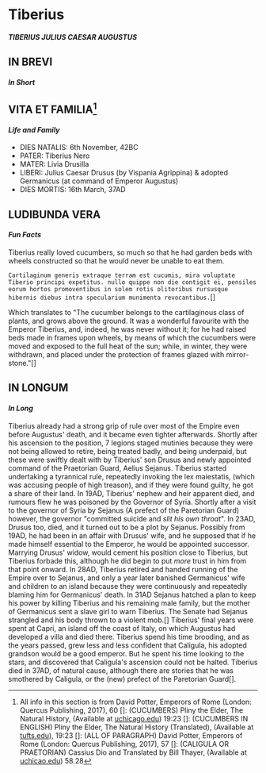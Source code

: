 # **Tiberius**
#### *TIBERIUS JULIUS CAESAR AUGUSTUS*

## IN BREVI
#### *In Short*

## VITA ET FAMILIA[^1]
#### *Life and Family*
- DIES NATALIS: 6th November, 42BC
- PATER: Tiberius Nero
- MATER: Livia Drusilla
- LIBERI: Julius Caesar Drusus (by Vispania Agrippina) & adopted Germanicus (at command of Emperor Augustus)
- DIES MORTIS: 16th March, 37AD

## LUDIBUNDA VERA
#### *Fun Facts*
Tiberius really loved cucumbers, so much so that he had garden beds with wheels constructed so that he would never be unable to eat them.

`Cartilaginum generis extraque terram est cucumis, mira voluptate Tiberio principi expetitus. nullo quippe non die contigit ei, pensiles eorum hortos promoventibus in solem rotis olitoribus rursusque hibernis diebus intra specularium munimenta revocantibus.`[]

Which translates to "The cucumber belongs to the cartilaginous class of plants, and grows above the ground. It was a wonderful favourite with the Emperor Tiberius, and, indeed, he was never without it; for he had raised beds made in frames upon wheels, by means of which the cucumbers were moved and exposed to the full heat of the sun; while, in winter, they were withdrawn, and placed under the protection of frames glazed with mirror-stone."[]

## IN LONGUM
#### *In Long*
Tiberius already had a strong grip of rule over most of the Empire even before Augustus' death, and it became even tighter afterwards. Shortly after his ascension to the position, 7 legions staged mutinies because they were not being allowed to retire, being treated badly, and being underpaid, but these were swiftly dealt with by Tiberius' son Drusus and newly appointed command of the Praetorian Guard, Aelius Sejanus. Tiberius started undertaking a tyrannical rule, repeatedly invoking the lex maiestatis, (which was accusing people of high treason), and if they were found guilty, he got a share of their land. In 19AD, Tiberius' nephew and heir apparent died, and rumours flew he was poisoned by the Governor of Syria. Shortly after a visit to the governor of Syria by Sejanus (A prefect of the Paretorian Guard) however, the governor "committed suicide and *slit his own throat*". In 23AD, Drusus too, died, and it turned out to be a plot by Sejanus. Possibly from 19AD, he had been in an affair with Drusus' wife, and he supposed that if he made himself essential to the Emperor, he would be appointed successor. Marrying Drusus' widow, would cement his position close to Tiberius, but Tiberius forbade this, although he did begin to put *more* trust in him from that point onward. In 28AD, Tiberius retired and handed running of the Empire over to Sejanus, and only a year later banished Germanicus' wife and children to an island because they were continuously and repeatedly blaming him for Germanicus' death.
In 31AD Sejanus hatched a plan to keep his power by killing Tiberius and his remaining male family, but the mother of Germanicus sent a slave girl to warn Tiberius. The Senate had Sejanus strangled and his body thrown to a violent mob.[]
Tiberius' final years were spent at Capri, an island off the coast of Italy, on which Augustus had developed a villa and died there. Tiberius spend his time brooding, and as the years passed, grew less and less confident that Caligula, his adopted grandson would be a good emperor. But he spent his time looking to the stars, and discovered that Caligula's ascension could not be halted. Tiberius died in 37AD, of natural cause, although there are stories that he was smothered by Caligula, or the (new) prefect of the Paretorian Guard[].


[^1]: All info in this section is from David Potter, Emperors of Rome (London: Quercus Publishing, 2017), 60
[]: (CUCUMBERS) Pliny the Elder, The Natural History, (Available at [uchicago.edu](https://penelope.uchicago.edu/Thayer/L/Roman/Texts/Pliny_the_Elder/19*.html)) 19:23
[]: (CUCUMBERS IN ENGLISH) Pliny the Elder, The Natural History (Translated), (Available at [tufts.edu](https://www.perseus.tufts.edu/hopper/text?doc=Perseus%3Atext%3A1999.02.0137%3Abook%3D19%3Achapter%3D23)), 19:23
[]: (ALL OF PARAGRAPH) David Potter, Emperors of Rome (London: Quercus Publishing, 2017), 57
[]: (CALIGULA OR PRAETORIAN) Cassius Dio and Translated by Bill Thayer, (Available at [uchicao.edu](https://penelope.uchicago.edu/Thayer/E/Roman/Texts/Cassius_Dio/58*.html)) 58.28